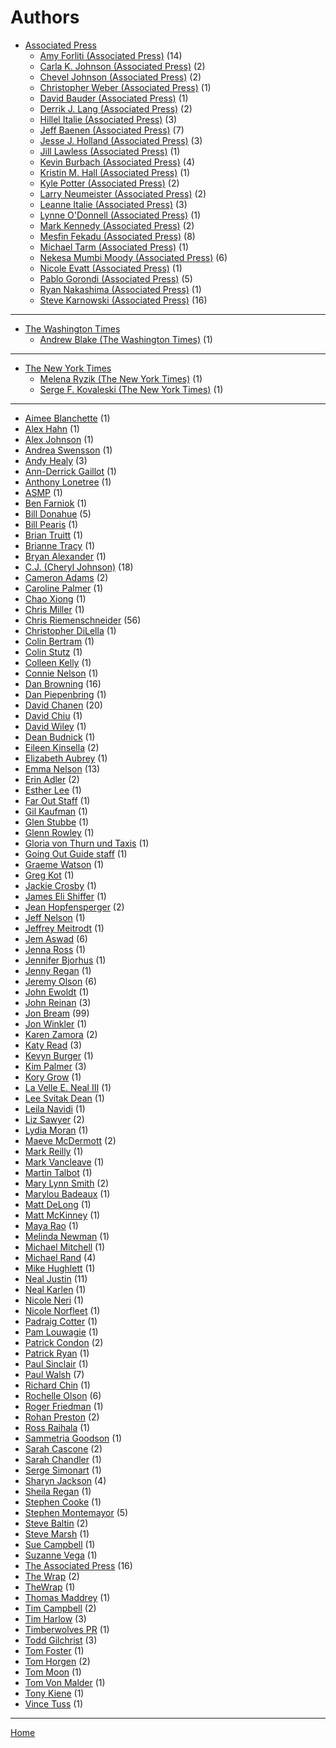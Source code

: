 # Authors

  * [Associated Press](./associated-press/index.md)
     * [Amy Forliti (Associated Press)](./associated-press/amy-forliti/index.md) (14)
     * [Carla K. Johnson (Associated Press)](./associated-press/carla-k-johnson/index.md) (2)
     * [Chevel Johnson (Associated Press)](./associated-press/chevel-johnson/index.md) (2)
     * [Christopher Weber (Associated Press)](./associated-press/christopher-weber/index.md) (1)
     * [David Bauder (Associated Press)](./associated-press/david-bauder/index.md) (1)
     * [Derrik J. Lang (Associated Press)](./associated-press/derrik-j-lang/index.md) (2)
     * [Hillel Italie (Associated Press)](./associated-press/hillel-italie/index.md) (3)
     * [Jeff Baenen (Associated Press)](./associated-press/jeff-baenen/index.md) (7)
     * [Jesse J. Holland (Associated Press)](./associated-press/jesse-j-holland/index.md) (3)
     * [Jill Lawless (Associated Press)](./associated-press/jill-lawless/index.md) (1)
     * [Kevin Burbach (Associated Press)](./associated-press/kevin-burbach/index.md) (4)
     * [Kristin M. Hall (Associated Press)](./associated-press/kristin-m-hall/index.md) (1)
     * [Kyle Potter (Associated Press)](./associated-press/kyle-potter/index.md) (2)
     * [Larry Neumeister (Associated Press)](./associated-press/larry-neumeister/index.md) (2)
     * [Leanne Italie (Associated Press)](./associated-press/leanne-italie/index.md) (3)
     * [Lynne O'Donnell (Associated Press)](./associated-press/lynne-o-donnell/index.md) (1)
     * [Mark Kennedy (Associated Press)](./associated-press/mark-kennedy/index.md) (2)
     * [Mesfin Fekadu (Associated Press)](./associated-press/mesfin-fekadu/index.md) (8)
     * [Michael Tarm (Associated Press)](./associated-press/michael-tarm/index.md) (1)
     * [Nekesa Mumbi Moody (Associated Press)](./associated-press/nekesa-mumbi-moody/index.md) (6)
     * [Nicole Evatt (Associated Press)](./associated-press/nicole-evatt/index.md) (1)
     * [Pablo Gorondi (Associated Press)](./associated-press/pablo-gorondi/index.md) (5)
     * [Ryan Nakashima (Associated Press)](./associated-press/ryan-nakashima/index.md) (1)
     * [Steve Karnowski (Associated Press)](./associated-press/steve-karnowski/index.md) (16)

----

  * [The Washington Times](./the-washington-times/index.md)
     * [Andrew Blake (The Washington Times)](./the-washington-times/andrew-blake/index.md) (1)

----

  * [The New York Times](./the-new-york-times/index.md)
     * [Melena Ryzik (The New York Times)](./the-new-york-times/melena-ryzik/index.md) (1)
     * [Serge F. Kovaleski (The New York Times)](./the-new-york-times/serge-f-kovaleski/index.md) (1)

----

  * [Aimee Blanchette](./aimee-blanchette/index.md) (1)
  * [Alex Hahn](./alex-hahn/index.md) (1)
  * [Alex Johnson](./alex-johnson/index.md) (1)
  * [Andrea Swensson](./andrea-swensson/index.md) (1)
  * [Andy Healy](./andy-healy/index.md) (3)
  * [Ann-Derrick Gaillot](./ann-derrick-gaillot/index.md) (1)
  * [Anthony Lonetree](./anthony-lonetree/index.md) (1)
  * [ASMP](./asmp/index.md) (1)
  * [Ben Farniok](./ben-farniok/index.md) (1)
  * [Bill Donahue](./bill-donahue/index.md) (5)
  * [Bill Pearis](./bill-pearis/index.md) (1)
  * [Brian Truitt](./brian-truitt/index.md) (1)
  * [Brianne Tracy](./brianne-tracy/index.md) (1)
  * [Bryan Alexander](./bryan-alexander/index.md) (1)
  * [C.J. (Cheryl Johnson)](./c-j-cheryl-johnson/index.md) (18)
  * [Cameron Adams](./cameron-adams/index.md) (2)
  * [Caroline Palmer](./caroline-palmer/index.md) (1)
  * [Chao Xiong](./chao-xiong/index.md) (1)
  * [Chris Miller](./chris-miller/index.md) (1)
  * [Chris Riemenschneider](./chris-riemenschneider/index.md) (56)
  * [Christopher DiLella](./christopher-dilella/index.md) (1)
  * [Colin Bertram](./colin-bertram/index.md) (1)
  * [Colin Stutz](./colin-stutz/index.md) (1)
  * [Colleen Kelly](./colleen-kelly/index.md) (1)
  * [Connie Nelson](./connie-nelson/index.md) (1)
  * [Dan Browning](./dan-browning/index.md) (16)
  * [Dan Piepenbring](./dan-piepenbring/index.md) (1)
  * [David Chanen](./david-chanen/index.md) (20)
  * [David Chiu](./david-chiu/index.md) (1)
  * [David Wiley](./david-wiley/index.md) (1)
  * [Dean Budnick](./dean-budnick/index.md) (1)
  * [Eileen Kinsella](./eileen-kinsella/index.md) (2)
  * [Elizabeth Aubrey](./elizabeth-aubrey/index.md) (1)
  * [Emma Nelson](./emma-nelson/index.md) (13)
  * [Erin Adler](./erin-adler/index.md) (2)
  * [Esther Lee](./esther-lee/index.md) (1)
  * [Far Out Staff](./far-out-staff/index.md) (1)
  * [Gil Kaufman](./gil-kaufman/index.md) (1)
  * [Glen Stubbe](./glen-stubbe/index.md) (1)
  * [Glenn Rowley](./glenn-rowley/index.md) (1)
  * [Gloria von Thurn und Taxis](./gloria-von-thurn-und-taxis/index.md) (1)
  * [Going Out Guide staff](./going-out-guide-staff/index.md) (1)
  * [Graeme Watson](./graeme-watson/index.md) (1)
  * [Greg Kot](./greg-kot/index.md) (1)
  * [Jackie Crosby](./jackie-crosby/index.md) (1)
  * [James Eli Shiffer](./james-eli-shiffer/index.md) (1)
  * [Jean Hopfensperger](./jean-hopfensperger/index.md) (2)
  * [Jeff Nelson](./jeff-nelson/index.md) (1)
  * [Jeffrey Meitrodt](./jeffrey-meitrodt/index.md) (1)
  * [Jem Aswad](./jem-aswad/index.md) (6)
  * [Jenna Ross](./jenna-ross/index.md) (1)
  * [Jennifer Bjorhus](./jennifer-bjorhus/index.md) (1)
  * [Jenny Regan](./jenny-regan/index.md) (1)
  * [Jeremy Olson](./jeremy-olson/index.md) (6)
  * [John Ewoldt](./john-ewoldt/index.md) (1)
  * [John Reinan](./john-reinan/index.md) (3)
  * [Jon Bream](./jon-bream/index.md) (99)
  * [Jon Winkler](./jon-winkler/index.md) (1)
  * [Karen Zamora](./karen-zamora/index.md) (2)
  * [Katy Read](./katy-read/index.md) (3)
  * [Kevyn Burger](./kevyn-burger/index.md) (1)
  * [Kim Palmer](./kim-palmer/index.md) (3)
  * [Kory Grow](./kory-grow/index.md) (1)
  * [La Velle E. Neal III](./la-velle-e-neal-iii/index.md) (1)
  * [Lee Svitak Dean](./lee-svitak-dean/index.md) (1)
  * [Leila Navidi](./leila-navidi/index.md) (1)
  * [Liz Sawyer](./liz-sawyer/index.md) (2)
  * [Lydia Moran](./lydia-moran/index.md) (1)
  * [Maeve McDermott](./maeve-mcdermott/index.md) (2)
  * [Mark Reilly](./mark-reilly/index.md) (1)
  * [Mark Vancleave](./mark-vancleave/index.md) (1)
  * [Martin Talbot](./martin-talbot/index.md) (1)
  * [Mary Lynn Smith](./mary-lynn-smith/index.md) (2)
  * [Marylou Badeaux](./marylou-badeaux/index.md) (1)
  * [Matt DeLong](./matt-delong/index.md) (1)
  * [Matt McKinney](./matt-mckinney/index.md) (1)
  * [Maya Rao](./maya-rao/index.md) (1)
  * [Melinda Newman](./melinda-newman/index.md) (1)
  * [Michael Mitchell](./michael-mitchell/index.md) (1)
  * [Michael Rand](./michael-rand/index.md) (4)
  * [Mike Hughlett](./mike-hughlett/index.md) (1)
  * [Neal Justin](./neal-justin/index.md) (11)
  * [Neal Karlen](./neal-karlen/index.md) (1)
  * [Nicole Neri](./nicole-neri/index.md) (1)
  * [Nicole Norfleet](./nicole-norfleet/index.md) (1)
  * [Padraig Cotter](./padraig-cotter/index.md) (1)
  * [Pam Louwagie](./pam-louwagie/index.md) (1)
  * [Patrick Condon](./patrick-condon/index.md) (2)
  * [Patrick Ryan](./patrick-ryan/index.md) (1)
  * [Paul Sinclair](./paul-sinclair/index.md) (1)
  * [Paul Walsh](./paul-walsh/index.md) (7)
  * [Richard Chin](./richard-chin/index.md) (1)
  * [Rochelle Olson](./rochelle-olson/index.md) (6)
  * [Roger Friedman](./roger-friedman/index.md) (1)
  * [Rohan Preston](./rohan-preston/index.md) (2)
  * [Ross Raihala](./ross-raihala/index.md) (1)
  * [Sammetria Goodson](./sammetria-goodson/index.md) (1)
  * [Sarah Cascone](./sarah-cascone/index.md) (2)
  * [Sarah Chandler](./sarah-chandler/index.md) (1)
  * [Serge Simonart](./serge-simonart/index.md) (1)
  * [Sharyn Jackson](./sharyn-jackson/index.md) (4)
  * [Sheila Regan](./sheila-regan/index.md) (1)
  * [Stephen Cooke](./stephen-cooke/index.md) (1)
  * [Stephen Montemayor](./stephen-montemayor/index.md) (5)
  * [Steve Baltin](./steve-baltin/index.md) (2)
  * [Steve Marsh](./steve-marsh/index.md) (1)
  * [Sue Campbell](./sue-campbell/index.md) (1)
  * [Suzanne Vega](./suzanne-vega/index.md) (1)
  * [The Associated Press](./the-associated-press/index.md) (16)
  * [The Wrap](./the-wrap/index.md) (2)
  * [TheWrap](./thewrap/index.md) (1)
  * [Thomas Maddrey](./thomas-maddrey/index.md) (1)
  * [Tim Campbell](./tim-campbell/index.md) (2)
  * [Tim Harlow](./tim-harlow/index.md) (3)
  * [Timberwolves PR](./timberwolves-pr/index.md) (1)
  * [Todd Gilchrist](./todd-gilchrist/index.md) (3)
  * [Tom Foster](./tom-foster/index.md) (1)
  * [Tom Horgen](./tom-horgen/index.md) (2)
  * [Tom Moon](./tom-moon/index.md) (1)
  * [Tom Von Malder](./tom-von-malder/index.md) (1)
  * [Tony Kiene](./tony-kiene/index.md) (1)
  * [Vince Tuss](./vince-tuss/index.md) (1)

----

[Home](../index.md)
